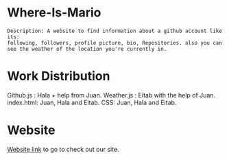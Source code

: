 # Where-Is-Mario

    Description: A website to find information about a github account like its:
    following, followers, profile picture, bio, Repositories. also you can see the weather of the location you're currently in.

# Work Distribution
Github.js : Hala + help from Juan.
Weather.js : Eitab with the help of Juan. 
index.html: Juan, Hala and Eitab.
CSS: Juan, Hala and Eitab.

# Website
[Website link](https://webahead12.github.io/Where-Is-Mario/) to go to check out our site.
